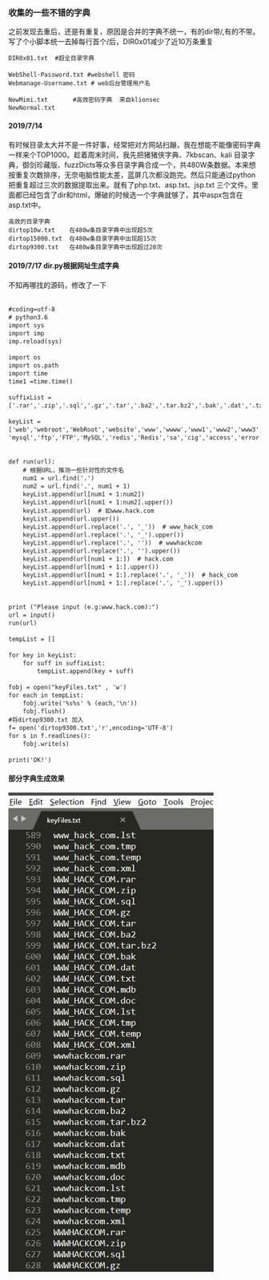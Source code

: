### 收集的一些不错的字典
之前发现去重后，还是有重复，原因是合并的字典不统一，有的dir带/,有的不带。写了个小脚本统一去掉每行首个/后，DIR0x01减少了近10万条重复

```
DIR0x01.txt  #超全目录字典

WebShell-Password.txt #webshell 密码
Webmanage-Username.txt # web后台管理用户名

NewMimi.txt       #高效密码字典  来自klionsec
NewNormal.txt
```
#### 2019/7/14 
有时候目录太大并不是一件好事，经常把对方网站扫蹦，我在想能不能像密码字典一样来个TOP1000。趁着周末时间，我先把猪猪侠字典、7kbscan、kali 目录字典，御剑珍藏版、fuzzDicts等众多目录字典合成一个，共480W条数据。本来想按重复次数排序，无奈电脑性能太差，蓝屏几次都没跑完。然后只能通过python把重复超过三次的数据提取出来。就有了php.txt、asp.txt、jsp.txt 三个文件。里面都已经包含了dir和html，爆破的时候选一个字典就够了，其中aspx包含在asp.txt中。
```
高效的目录字典
dirtop10w.txt    在480w条目录字典中出现超5次
dirtop15000.txt  在480w条目录字典中出现超15次
dirtop9300.txt   在480w条目录字典中出现超过20次

```
#### 2019/7/17 dir.py根据网址生成字典
不知再哪找的源码，修改了一下
```

#coding=utf-8
# python3.6
import sys
import imp
imp.reload(sys)

import os
import os.path
import time
time1 =time.time()

suffixList = ['.rar','.zip','.sql','.gz','.tar','.ba2','.tar.bz2','.bak','.dat','.txt','.mdb','.doc','.lst','.tmp','.temp','.xml']

keyList = ['web','webroot','WebRoot','website','www','wwww','www1','www2','www3','www4','www5','default','log','elk','weblog',
'mysql','ftp','FTP','MySQL','redis','Redis','sa','cig','access','error','logs','data','database','sql','vpn','proxy','temp',]


def run(url):
	# 根据URL，推测一些针对性的文件名
	num1 = url.find('.')
	num2 = url.find('.', num1 + 1)
	keyList.append(url[num1 + 1:num2])
	keyList.append(url[num1 + 1:num2].upper())
	keyList.append(url)  # 如www.hack.com
	keyList.append(url.upper())
	keyList.append(url.replace('.', '_'))  # www_hack_com
	keyList.append(url.replace('.', '_').upper())
	keyList.append(url.replace('.', ''))  # wwwhackcom
	keyList.append(url.replace('.', '').upper())
	keyList.append(url[num1 + 1:])  # hack.com
	keyList.append(url[num1 + 1:].upper())
	keyList.append(url[num1 + 1:].replace('.', '_'))  # hack_com
	keyList.append(url[num1 + 1:].replace('.', '_').upper())


print ("Please input (e.g:www.hack.com):")
url = input()
run(url)

tempList = []

for key in keyList:
	for suff in suffixList:
		tempList.append(key + suff)

fobj = open("keyFiles.txt" , 'w')
for each in tempList:
    fobj.write('%s%s' % (each,'\n'))
    fobj.flush()
#将dirtop9300.txt 加入
f= open('dirtop9300.txt','r',encoding='UTF-8')
for s in f.readlines():
	fobj.write(s)

print('OK!')
```

#### 部分字典生成效果
![image](https://raw.githubusercontent.com/Enul1ttle/Python3Lean/master/%E6%A0%B9%E6%8D%AE%E7%BD%91%E5%9D%80%E7%94%9F%E6%88%90%E7%9B%AE%E5%BD%95%E7%88%86%E7%A0%B4%E5%AD%97%E5%85%B8/dir.png)
